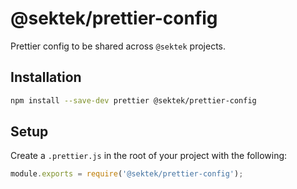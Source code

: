 # @sektek/prettier-config

Prettier config to be shared across `@sektek` projects.

## Installation

```sh
npm install --save-dev prettier @sektek/prettier-config
```

## Setup

Create a `.prettier.js` in the root of your project with the following:

```javascript
module.exports = require('@sektek/prettier-config');
```
